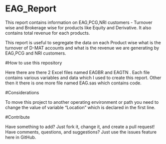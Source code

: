 # EAG_Report

This  report contains  information on EAG,PCG,NRI customers - Turnover wise and Brokerage wise for products like Equity and Derivative.  It also contains total revenue for each products.

This report is useful to segregate the data on each Product wise what is the turnover of D-MAT accounts and what is the revenue we are generating by EAG,PCG and NRI customers.

#How to use this repository

Here there are there 2 Excel files named EAGBR and EAGTN . Each file contains various variables and data which I used to create this report. Other then it there is one more file named EAG.sas which contains code.

#Considerations

To move this project to another operating environment or path you need to change the value of variable “Location” which is declared in the first line.

#Contribute

Have something to add? Just fork it, change it, and create a pull request! Have comments, questions, and suggestions? Just use the issues feature here in GitHub.
